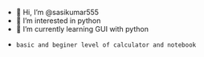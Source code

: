 - 👋 Hi, I’m @sasikumar555
- 👀 I’m interested in python
- 🌱 I’m currently learning GUI with python
-     basic and beginer level of calculator and notebook
<!---
sasikumar555/sasikumar555 is a ✨ special ✨ repository because its `README.md` (this file) appears on your GitHub profile.
You can click the Preview link to take a look at your changes.
--->
